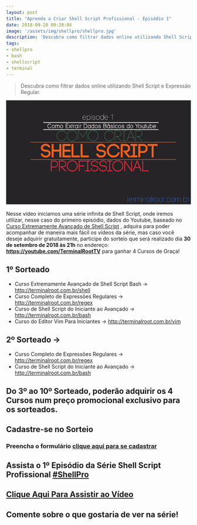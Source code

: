 ```yaml
---
layout: post
title: "Aprenda a Criar Shell Script Profissional - Episódio 1"
date: 2018-09-20 09:29:04
image: '/assets/img/shellpro/shellpro.jpg'
description: 'Descubra como filtrar dados online utilizando Shell Script e Expressão Regular.'
tags:
- shellpro
- bash
- shellscript
- terminal
---
```


> Descubra como filtrar dados online utilizando Shell Script e Expressão Regular.

![Aprenda a Criar Shell Script Profissional - Episódio 1](/assets/img/shellpro/shellpro-800.jpg "Aprenda a Criar Shell Script Profissional - Episódio 1")

Nesse vídeo iniciamos uma série infinita de Shell Script, onde iremos utilizar, nesse caso do primeiro episódio, dados do Youtube, baseado no [Curso Extremamente Avançado de Shell Script](http://terminalroot.com.br/shell) , adquira para poder acompanhar de maneira mais fácil os vídeos da série, mas caso você deseje adquirir gratuitamente, participe do sorteio que será realizado dia **30 de setembro de 2018 às 21h** no endereço: **<https://youtube.com/TerminalRootTV>** para ganhar 4 Cursos de Graça!

## 1º Sorteado

+ Curso Extremamente Avançado de Shell Script Bash → <http://terminalroot.com.br/shell>
+ Curso Completo de Expressões Regulares → <http://terminalroot.com.br/regex>
+ Curso de Shell Script do Iniciante ao Avançado → <http://terminalroot.com.br/bash>
+ Curso do Editor Vim Para Iniciantes → <http://terminalroot.com.br/vim>

## 2º Sorteado → 

+ Curso Completo de Expressões Regulares → <http://terminalroot.com.br/regex>
+ Curso de Shell Script do Iniciante ao Avançado → <http://terminalroot.com.br/bash>

## Do 3º ao 10º Sorteado, poderão adquirir os 4 Cursos num preço promocional exclusivo para os sorteados.

## Cadastre-se no Sorteio
### Preencha o formulário [clique aqui para se cadastrar](http://bit.ly/sorteio-root)


## Assista o 1º Episódio da **Série Shell Script Profissional** [#ShellPro](http://bit.ly/shell-pro-root)
## [Clique Aqui Para Assistir ao Vídeo](https://youtu.be/sIYW_jYVfmY)

## Comente sobre o que gostaria de ver na série!

<script async src="https://pagead2.googlesyndication.com/pagead/js/adsbygoogle.js"></script>

<!-- Informat -->
<ins class="adsbygoogle"
 style="display:block"
 data-ad-client="ca-pub-2838251107855362"
 data-ad-slot="2327980059"
 data-ad-format="auto"
 data-full-width-responsive="true"></ins>

<script>
(adsbygoogle = window.adsbygoogle || []).push({});
</script>



